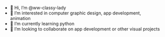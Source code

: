 - 👋 Hi, I’m @ww-classy-lady
- 👀 I’m interested in computer graphic design, app development, animation
- 🌱 I’m currently learning python
- 💞️ I’m looking to collaborate on app development or other visual projects

<!---
ww-classy-lady/ww-classy-lady is a ✨ special ✨ repository because its `README.md` (this file) appears on your GitHub profile.
You can click the Preview link to take a look at your changes.
--->
